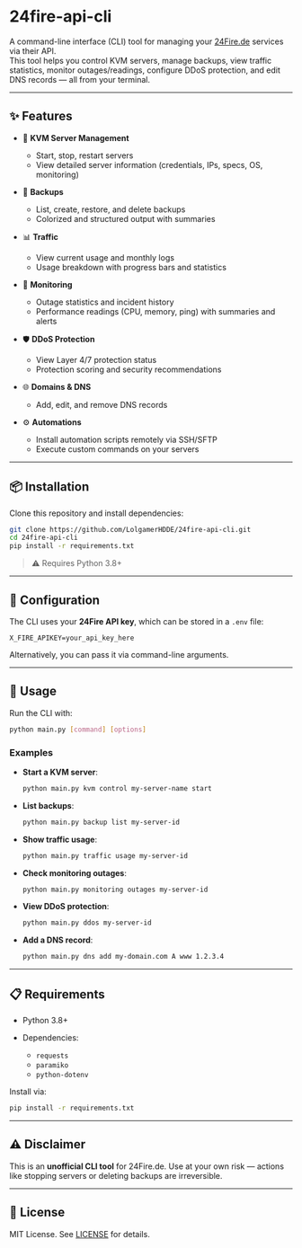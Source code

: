 # 24fire-api-cli

A command-line interface (CLI) tool for managing your [24Fire.de](https://24fire.de) services via their API.  
This tool helps you control KVM servers, manage backups, view traffic statistics, monitor outages/readings, configure DDoS protection, and edit DNS records — all from your terminal.

---

## ✨ Features

- 🔧 **KVM Server Management**
  - Start, stop, restart servers
  - View detailed server information (credentials, IPs, specs, OS, monitoring)

- 💾 **Backups**
  - List, create, restore, and delete backups
  - Colorized and structured output with summaries

- 📊 **Traffic**
  - View current usage and monthly logs
  - Usage breakdown with progress bars and statistics

- 📡 **Monitoring**
  - Outage statistics and incident history
  - Performance readings (CPU, memory, ping) with summaries and alerts

- 🛡 **DDoS Protection**
  - View Layer 4/7 protection status
  - Protection scoring and security recommendations

- 🌐 **Domains & DNS**
  - Add, edit, and remove DNS records

- ⚙️ **Automations**
  - Install automation scripts remotely via SSH/SFTP
  - Execute custom commands on your servers

---

## 📦 Installation

Clone this repository and install dependencies:

```bash
git clone https://github.com/LolgamerHDDE/24fire-api-cli.git
cd 24fire-api-cli
pip install -r requirements.txt
````

> ⚠ Requires Python 3.8+

---

## 🔑 Configuration

The CLI uses your **24Fire API key**, which can be stored in a `.env` file:

```
X_FIRE_APIKEY=your_api_key_here
```

Alternatively, you can pass it via command-line arguments.

---

## 🚀 Usage

Run the CLI with:

```bash
python main.py [command] [options]
```

### Examples

* **Start a KVM server**:

  ```bash
  python main.py kvm control my-server-name start
  ```

* **List backups**:

  ```bash
  python main.py backup list my-server-id
  ```

* **Show traffic usage**:

  ```bash
  python main.py traffic usage my-server-id
  ```

* **Check monitoring outages**:

  ```bash
  python main.py monitoring outages my-server-id
  ```

* **View DDoS protection**:

  ```bash
  python main.py ddos my-server-id
  ```

* **Add a DNS record**:

  ```bash
  python main.py dns add my-domain.com A www 1.2.3.4
  ```

---

## 📋 Requirements

* Python 3.8+
* Dependencies:

  * `requests`
  * `paramiko`
  * `python-dotenv`

Install via:

```bash
pip install -r requirements.txt
```

---

## ⚠️ Disclaimer

This is an **unofficial CLI tool** for 24Fire.de.
Use at your own risk — actions like stopping servers or deleting backups are irreversible.

---

## 📄 License

MIT License. See [LICENSE](LICENSE) for details.